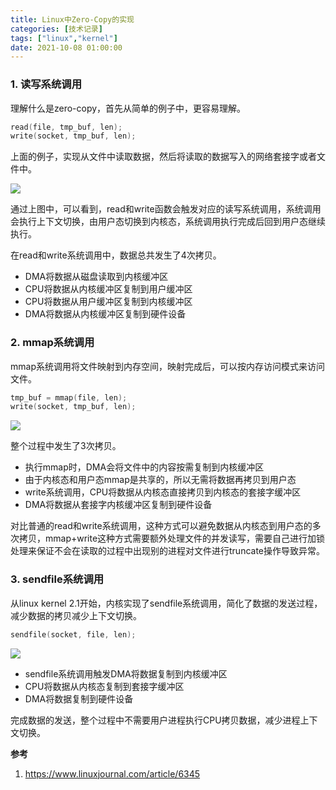 ```yaml
---
title: Linux中Zero-Copy的实现
categories: [技术记录]
tags: ["linux","kernel"]
date: 2021-10-08 01:00:00
---
```


### 1. 读写系统调用

理解什么是zero-copy，首先从简单的例子中，更容易理解。

```c
read(file, tmp_buf, len);
write(socket, tmp_buf, len);
```

上面的例子，实现从文件中读取数据，然后将读取的数据写入的网络套接字或者文件中。

![](https://cdn.jsdelivr.net/gh/yongman/i@img/picgo/20211008172808.png)

通过上图中，可以看到，read和write函数会触发对应的读写系统调用，系统调用会执行上下文切换，由用户态切换到内核态，系统调用执行完成后回到用户态继续执行。

在read和write系统调用中，数据总共发生了4次拷贝。

- DMA将数据从磁盘读取到内核缓冲区
- CPU将数据从内核缓冲区复制到用户缓冲区
- CPU将数据从用户缓冲区复制到内核缓冲区
- DMA将数据从内核缓冲区复制到硬件设备

### 2. mmap系统调用

mmap系统调用将文件映射到内存空间，映射完成后，可以按内存访问模式来访问文件。

```c
tmp_buf = mmap(file, len);
write(socket, tmp_buf, len);
```

![](https://cdn.jsdelivr.net/gh/yongman/i@img/picgo/20211008173913.png)

整个过程中发生了3次拷贝。

- 执行mmap时，DMA会将文件中的内容按需复制到内核缓冲区
- 由于内核态和用户态mmap是共享的，所以无需将数据再拷贝到用户态
- write系统调用，CPU将数据从内核态直接拷贝到内核态的套接字缓冲区
- DMA将数据从套接字内核缓冲区复制到硬件设备

对比普通的read和write系统调用，这种方式可以避免数据从内核态到用户态的多次拷贝，mmap+write这种方式需要额外处理文件的并发读写，需要自己进行加锁处理来保证不会在读取的过程中出现别的进程对文件进行truncate操作导致异常。

### 3. sendfile系统调用

从linux kernel 2.1开始，内核实现了sendfile系统调用，简化了数据的发送过程，减少数据的拷贝减少上下文切换。

```c
sendfile(socket, file, len);
```

![](https://cdn.jsdelivr.net/gh/yongman/i@img/picgo/20211008181803.png)

- sendfile系统调用触发DMA将数据复制到内核缓冲区
- CPU将数据从内核态复制到套接字缓冲区
- DMA将数据复制到硬件设备

完成数据的发送，整个过程中不需要用户进程执行CPU拷贝数据，减少进程上下文切换。

**参考**

1. https://www.linuxjournal.com/article/6345
